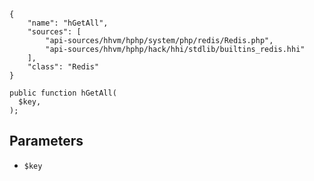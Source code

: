 ``` yamlmeta
{
    "name": "hGetAll",
    "sources": [
        "api-sources/hhvm/hphp/system/php/redis/Redis.php",
        "api-sources/hhvm/hphp/hack/hhi/stdlib/builtins_redis.hhi"
    ],
    "class": "Redis"
}
```




``` Hack
public function hGetAll(
  $key,
);
```




## Parameters




+ ` $key `
<!-- HHAPIDOC -->
